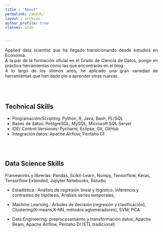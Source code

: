 ```yaml
---
title : "About" 
permalink: /about/
layout : archive
author_profile: true
classes: wide

    
---
```

<div style="text-align: justify">
Applied data scientist que ha llegado transicionando desde estudios en Economía.
<br>    
A la par de la formación oficial en el Grado de Ciencia de Datos, pongo en práctica herramientas como las que encontrarás en el blog.
<br>
A lo largo de los últimos años, he aplicado una gran variedad de herramientas que han dado pie a aprender otras nuevas.

<br>

<br>
</div>
<br/>
<br/>

## Technical Skills
- Porgramación/Scripting: Python, R, Java, Bash, PL/SQL 
- Bases de datos: PostgreSQL, MySQL, Microsoft SQL Server
- IDE/ Control Versiones: Pycharm, Eclipse, Git, GitHub
- Integración datos: Apache Airflow, Pentaho DI

<br/>
<br/>

## Data Science Skills
Frameworks y librerías: Pandas, Scikit-Learn, Numpy,
                        Tensorflow, Keras, Tensorflow Extended,
                        Jupyter Notebooks, Rstudio
- Estadística : Análisis de  regresión lineal y logístico, 
              Inferencia y contrastes de hipótesis,
              Análisis series temporales,
              
- Machine Learning : Árboles de decisión (regresión y clasificación),
                   Clustering(K-means,K-NN, métodos aglomeradores),
                   SVM, PCA
- Data Engineering: preprocesamiento y transformación datos,
                  Apache Beam, Apache Airflow, 
                  Pentaho DI (ETL tradicional)

<br/>
<br/>

